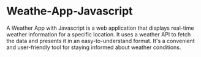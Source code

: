 # Weathe-App-Javascript
A Weather App with Javascript is a web application that displays real-time weather information for a specific location. It uses a weather API to fetch the data and presents it in an easy-to-understand format. It's a convenient and user-friendly tool for staying informed about weather conditions.
